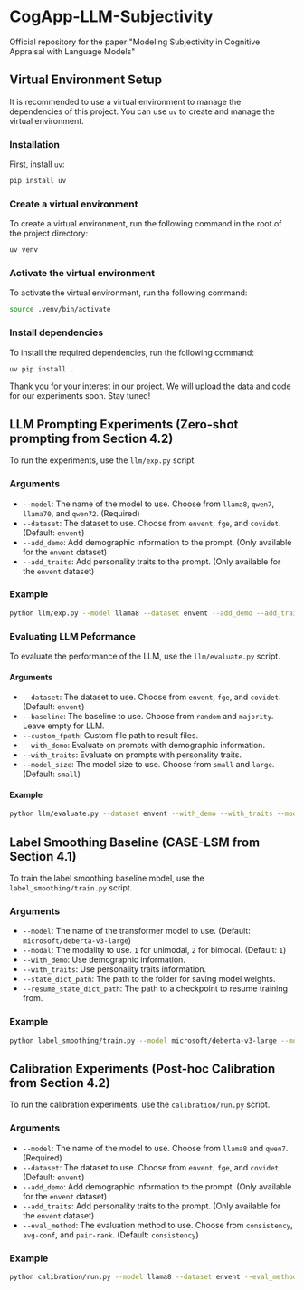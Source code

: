 # CogApp-LLM-Subjectivity
Official repository for the paper "Modeling Subjectivity in Cognitive Appraisal with Language Models"

## Virtual Environment Setup
It is recommended to use a virtual environment to manage the dependencies of this project. You can use `uv` to create and manage the virtual environment.

### Installation
First, install `uv`:
```bash
pip install uv
```

### Create a virtual environment
To create a virtual environment, run the following command in the root of the project directory:
```bash
uv venv
```

### Activate the virtual environment
To activate the virtual environment, run the following command:
```bash
source .venv/bin/activate
```

### Install dependencies
To install the required dependencies, run the following command:
```bash
uv pip install .
```

Thank you for your interest in our project. We will upload the data and code for our experiments soon. Stay tuned!

## LLM Prompting Experiments (Zero-shot prompting from Section 4.2)
To run the experiments, use the `llm/exp.py` script.

### Arguments

*   `--model`: The name of the model to use. Choose from `llama8`, `qwen7`, `llama70`, and `qwen72`. (Required)
*   `--dataset`: The dataset to use. Choose from `envent`, `fge`, and `covidet`. (Default: `envent`)
*   `--add_demo`: Add demographic information to the prompt. (Only available for the `envent` dataset)
*   `--add_traits`: Add personality traits to the prompt. (Only available for the `envent` dataset)

### Example

```bash
python llm/exp.py --model llama8 --dataset envent --add_demo --add_traits
```

### Evaluating LLM Peformance
To evaluate the performance of the LLM, use the `llm/evaluate.py` script.

#### Arguments

*   `--dataset`: The dataset to use. Choose from `envent`, `fge`, and `covidet`. (Default: `envent`)
*   `--baseline`: The baseline to use. Choose from `random` and `majority`. Leave empty for LLM.
*   `--custom_fpath`: Custom file path to result files.
*   `--with_demo`: Evaluate on prompts with demographic information.
*   `--with_traits`: Evaluate on prompts with personality traits.
*   `--model_size`: The model size to use. Choose from `small` and `large`. (Default: `small`)

#### Example

```bash
python llm/evaluate.py --dataset envent --with_demo --with_traits --model_size small
```

## Label Smoothing Baseline (CASE-LSM from Section 4.1)
To train the label smoothing baseline model, use the `label_smoothing/train.py` script.

### Arguments

*   `--model`: The name of the transformer model to use. (Default: `microsoft/deberta-v3-large`)
*   `--modal`: The modality to use. `1` for unimodal, `2` for bimodal. (Default: `1`)
*   `--with_demo`: Use demographic information.
*   `--with_traits`: Use personality traits information.
*   `--state_dict_path`: The path to the folder for saving model weights.
*   `--resume_state_dict_path`: The path to a checkpoint to resume training from.

### Example

```bash
python label_smoothing/train.py --model microsoft/deberta-v3-large --modal 1 --with_demo --state_dict_path ./models
```

## Calibration Experiments (Post-hoc Calibration from Section 4.2)
To run the calibration experiments, use the `calibration/run.py` script.

### Arguments

*   `--model`: The name of the model to use. Choose from `llama8` and `qwen7`. (Required)
*   `--dataset`: The dataset to use. Choose from `envent`, `fge`, and `covidet`. (Default: `envent`)
*   `--add_demo`: Add demographic information to the prompt. (Only available for the `envent` dataset)
*   `--add_traits`: Add personality traits to the prompt. (Only available for the `envent` dataset)
*   `--eval_method`: The evaluation method to use. Choose from `consistency`, `avg-conf`, and `pair-rank`. (Default: `consistency`)

### Example

```bash
python calibration/run.py --model llama8 --dataset envent --eval_method consistency
```
